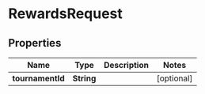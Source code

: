 

# RewardsRequest


## Properties

| Name | Type | Description | Notes |
|------------ | ------------- | ------------- | -------------|
|**tournamentId** | **String** |  |  [optional] |



